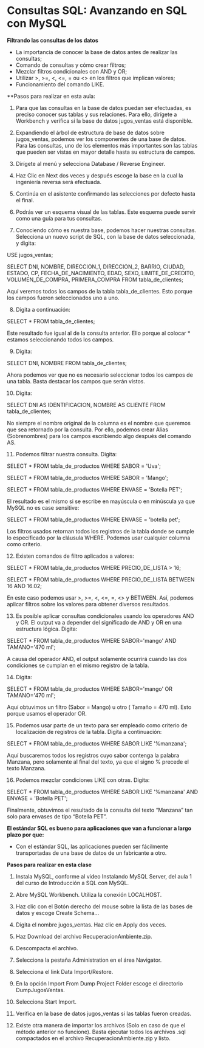# Consultas SQL: Avanzando en SQL con MySQL

**Filtrando las consultas de los datos**

- La importancia de conocer la base de datos antes de realizar las consultas;
- Comando de consultas y cómo crear filtros;
- Mezclar filtros condicionales con AND y OR;
- Utilizar >, >=, <, <=, = ou <> en los filtros que implican valores;
- Funcionamiento del comando LIKE.

**Pasos para realizar en esta aula:

1) Para que las consultas en la base de datos puedan ser efectuadas, es preciso conocer sus tablas y sus relaciones. Para ello, dirígete a Workbench y verifica si la base de datos jugos_ventas está disponible.

2) Expandiendo el árbol de estructura de base de datos sobre jugos_ventas, podemos ver los componentes de una base de datos. Para las consultas, uno de los elementos más importantes son las tablas que pueden ser vistas en mayor detalle hasta su estructura de campos.

3) Dirígete al menú y selecciona Database / Reverse Engineer.

4) Haz Clic en Next dos veces y después escoge la base en la cual la ingeniería reversa será efectuada.

5) Continúa en el asistente confirmando las selecciones por defecto hasta el final.

6) Podrás ver un esquema visual de las tablas. Este esquema puede servir como una guía para tus consultas.

7) Conociendo cómo es nuestra base, podemos hacer nuestras consultas. Selecciona un nuevo script de SQL, con la base de datos seleccionada, y digita:

USE jugos_ventas;

SELECT DNI, NOMBRE, DIRECCION_1, DIRECCION_2, BARRIO, CIUDAD, ESTADO, 
CP, FECHA_DE_NACIMIENTO, EDAD, SEXO, LIMITE_DE_CREDITO, VOLUMEN_DE_COMPRA,
PRIMERA_COMPRA FROM tabla_de_clientes;

Aquí veremos todos los campos de la tabla tabla_de_clientes. Esto porque los campos fueron seleccionados uno a uno.

8) Digita a continuación:

SELECT * FROM tabla_de_clientes;

Este resultado fue igual al de la consulta anterior. Ello porque al colocar * estamos seleccionando todos los campos.

9) Digita:

SELECT DNI, NOMBRE FROM tabla_de_clientes;

Ahora podemos ver que no es necesario seleccionar todos los campos de una tabla. Basta destacar los campos que serán vistos.

10) Digita:

SELECT DNI AS IDENTIFICACION, NOMBRE AS CLIENTE FROM tabla_de_clientes;

No siempre el nombre original de la columna es el nombre que queremos que sea retornado por la consulta. Por ello, podemos crear Alias (Sobrenombres) para los campos escribiendo algo después del comando AS.

11) Podemos filtrar nuestra consulta. Digita:

SELECT * FROM tabla_de_productos WHERE  SABOR = 'Uva';

SELECT * FROM tabla_de_productos WHERE  SABOR = 'Mango';

SELECT * FROM tabla_de_productos WHERE  ENVASE = 'Botella PET';

El resultado es el mismo si se escribe en mayúscula o en minúscula ya que MySQL no es case sensitive:

SELECT * FROM tabla_de_productos WHERE  ENVASE = 'botella pet';

Los filtros usados retornan todos los registros de la tabla donde se cumple lo especificado por la cláusula WHERE. Podemos usar cualquier columna como criterio.

12) Existen comandos de filtro aplicados a valores:

SELECT * FROM tabla_de_productos WHERE PRECIO_DE_LISTA > 16;


SELECT * FROM tabla_de_productos WHERE PRECIO_DE_LISTA BETWEEN 16 AND 16.02;


En este caso podemos usar >, >=, <, <=, =, <> y BETWEEN. Así, podemos aplicar filtros sobre los valores para obtener diversos resultados.

13) Es posible aplicar consultas condicionales usando los operadores AND y OR. El output va a depender del significado de AND y OR en una estructura lógica. Digita:

SELECT * FROM tabla_de_productos WHERE SABOR='mango' AND TAMANO='470 ml';

A causa del operador AND, el output solamente ocurrirá cuando las dos condiciones se cumplan en el mismo registro de la tabla.

14) Digita:

SELECT * FROM tabla_de_productos WHERE SABOR='mango' OR TAMANO='470 ml';

Aquí obtuvimos un filtro (Sabor = Mango) u otro ( Tamaño = 470 ml). Esto porque usamos el operador OR.

15) Podemos usar parte de un texto para ser empleado como criterio de localización de registros de la tabla. Digita a continuación:

SELECT * FROM tabla_de_productos WHERE SABOR LIKE '%manzana';

Aquí buscaremos todos los registros cuyo sabor contenga la palabra Manzana, pero solamente al final del texto, ya que el signo % precede el texto Manzana.

16) Podemos mezclar condiciones LIKE con otras. Digita:

SELECT * FROM tabla_de_productos WHERE SABOR LIKE '%manzana'
AND ENVASE = 'Botella PET';

Finalmente, obtuvimos el resultado de la consulta del texto “Manzana” tan solo para envases de tipo “Botella PET”.



 **El estándar SQL es bueno para aplicaciones que van a funcionar a largo plazo por que:**

 - Con el estándar SQL, las aplicaciones pueden ser fácilmente transportadas de una base de datos de un fabricante a otro.


**Pasos  para realizar en esta clase**

1) Instala MySQL, conforme al video Instalando MySQL Server, del aula 1 del curso de Introducción a SQL con MySQL.

2) Abre MySQL Workbench. Utiliza la conexión LOCALHOST.

3) Haz clic con el Botón derecho del mouse sobre la lista de las bases de datos y escoge Create Schema...

4) Digita el nombre jugos_ventas. Haz clic en Apply dos veces.

5) Haz Download del archivo RecuperacionAmbiente.zip.

6) Descompacta el archivo.

7) Selecciona la pestaña Administration en el área Navigator.

8) Selecciona el link Data Import/Restore.

9) En la opción Import From Dump Project Folder escoge el directorio DumpJugosVentas.

10) Selecciona Start Import.

11) Verifica en la base de datos jugos_ventas si las tablas fueron creadas.

12) Existe otra manera de importar los archivos (Solo en caso de que el método anterior no funcione). Basta ejecutar todos los archivos .sql compactados en el archivo RecuperacionAmbiente.zip y listo.

